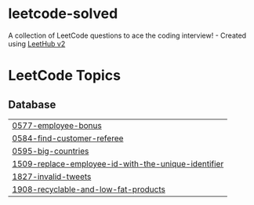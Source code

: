 # leetcode-solved
A collection of LeetCode questions to ace the coding interview! - Created using [LeetHub v2](https://github.com/arunbhardwaj/LeetHub-2.0)

<!---LeetCode Topics Start-->
# LeetCode Topics
## Database
|  |
| ------- |
| [0577-employee-bonus](https://github.com/aisyarahmar/leetcode-solved/tree/master/0577-employee-bonus) |
| [0584-find-customer-referee](https://github.com/aisyarahmar/leetcode-solved/tree/master/0584-find-customer-referee) |
| [0595-big-countries](https://github.com/aisyarahmar/leetcode-solved/tree/master/0595-big-countries) |
| [1509-replace-employee-id-with-the-unique-identifier](https://github.com/aisyarahmar/leetcode-solved/tree/master/1509-replace-employee-id-with-the-unique-identifier) |
| [1827-invalid-tweets](https://github.com/aisyarahmar/leetcode-solved/tree/master/1827-invalid-tweets) |
| [1908-recyclable-and-low-fat-products](https://github.com/aisyarahmar/leetcode-solved/tree/master/1908-recyclable-and-low-fat-products) |
<!---LeetCode Topics End-->